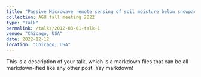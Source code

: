```yaml
---
title: "Passive Microwave remote sensing of soil moisture below snowpack using SMAP L-band Observations"
collection: AGU fall meeting 2022
type: "Talk"
permalink: /talks/2012-03-01-talk-1
venue: "Chicago, USA"
date: 2022-12-12
location: "Chicago, USA"
---
```


This is a description of your talk, which is a markdown files that can be all markdown-ified like any other post. Yay markdown!
